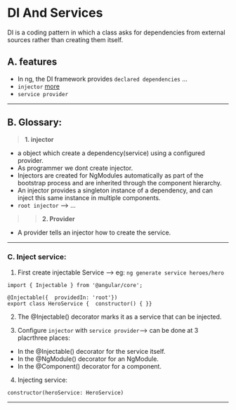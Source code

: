 # DI And Services
DI is a coding pattern in which a class asks for dependencies from external sources rather than creating them itself.

## A. features
- In ng, the DI framework provides `declared dependencies` ...
- `injector` [more](https://angular.io/guide/glossary#injector)
- `service provider`
***

## B. Glossary:
> **1. injector**
- a object which create a dependency(service) using a configured provider.
- As programmer we dont create injector.
- Injectors are created for NgModules automatically as part of the bootstrap process and are inherited through the component hierarchy.
- An injector provides a singleton instance of a dependency, and can inject this same instance in multiple components.
- `root injector` --> ...

>> **2. Provider**
- A provider tells an injector how to create the service.
***

### C. Inject service:
1. First create injectable Service --> eg: `ng generate service heroes/hero`
```
import { Injectable } from '@angular/core';

@Injectable({  providedIn: 'root'})
export class HeroService {  constructor() { }}
```
2. The @Injectable() decorator marks it as a service that can be injected.

3. Configure `injector` with `service provider`--> can be done at 3 placrthree places:
- In the @Injectable() decorator for the service itself.
- In the @NgModule() decorator for an NgModule.
- In the @Component() decorator for a component.

4. Injecting service:
```
constructor(heroService: HeroService)
```
***